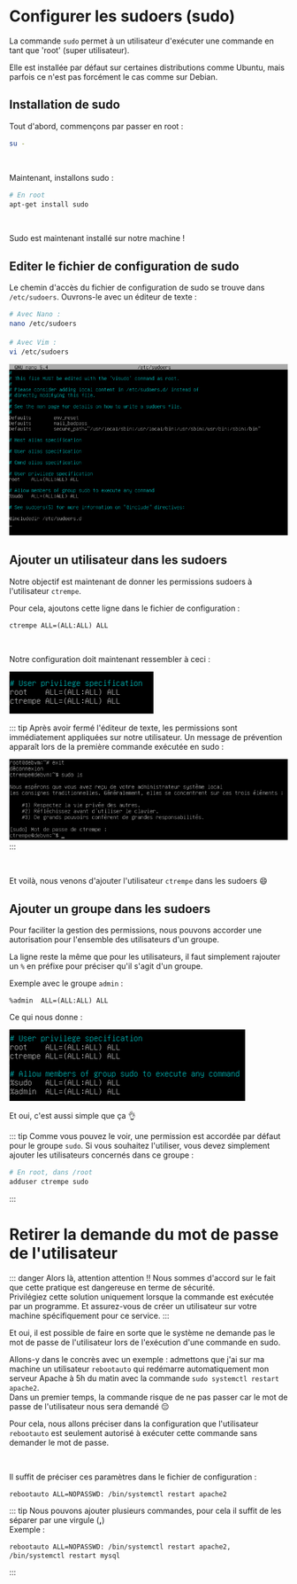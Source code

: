 # Configurer les sudoers (sudo)

La commande `sudo` permet à un utilisateur d'exécuter une commande en tant que 'root' (super utilisateur).

Elle est installée par défaut sur certaines distributions comme Ubuntu, mais parfois ce n'est pas forcément le cas comme sur Debian.

## Installation de sudo
Tout d'abord, commençons par passer en root :
```sh
su -
```

<br>

Maintenant, installons sudo :
```sh
# En root
apt-get install sudo
```

<br>

Sudo est maintenant installé sur notre machine !

## Editer le fichier de configuration de sudo
Le chemin d'accès du fichier de configuration de sudo se trouve dans `/etc/sudoers`. Ouvrons-le avec un éditeur de texte :

```sh
# Avec Nano :
nano /etc/sudoers

# Avec Vim :
vi /etc/sudoers
```

![](./assets_sudo/sudoersfile.png)


## Ajouter un utilisateur dans les sudoers
Notre objectif est maintenant de donner les permissions sudoers à l'utilisateur `ctrempe`.

Pour cela, ajoutons cette ligne dans le fichier de configuration :
```
ctrempe ALL=(ALL:ALL) ALL
```

<br>

Notre configuration doit maintenant ressembler à ceci :


![](./assets_sudo/usersudoers.png)


::: tip
Après avoir fermé l'éditeur de texte, les permissions sont immédiatement appliquées sur notre utilisateur. Un message de prévention apparaît lors de la première commande exécutée en sudo :

![](./assets_sudo/testsudo.png)
:::

<br>

Et voilà, nous venons d'ajouter l'utilisateur `ctrempe` dans les sudoers 😄


## Ajouter un groupe dans les sudoers
Pour faciliter la gestion des permissions, nous pouvons accorder une autorisation pour l'ensemble des utilisateurs d'un groupe.

La ligne reste la même que pour les utilisateurs, il faut simplement rajouter un `%` en préfixe pour préciser qu'il s'agit d'un groupe.

Exemple avec le groupe `admin` :

```
%admin  ALL=(ALL:ALL) ALL
```

Ce qui nous donne :

![](./assets_sudo/groupsudoers.png)

Et oui, c'est aussi simple que ça 👌

::: tip
Comme vous pouvez le voir, une permission est accordée par défaut pour le groupe `sudo`. Si vous souhaitez l'utiliser, vous devez simplement ajouter les utilisateurs concernés dans ce groupe :

```sh
# En root, dans /root
adduser ctrempe sudo
```
:::

# Retirer la demande du mot de passe de l'utilisateur

::: danger Alors là, attention attention !!
Nous sommes d'accord sur le fait que cette pratique est dangereuse en terme de sécurité.
<br>
Privilégiez cette solution uniquement lorsque la commande est exécutée par un programme. Et assurez-vous de créer un utilisateur sur votre machine spécifiquement pour ce service.
:::

Et oui, il est possible de faire en sorte que le système ne demande pas le mot de passe de l'utilisateur lors de l'exécution d'une commande en sudo.

Allons-y dans le concrès avec un exemple : admettons que j'ai sur ma machine un utilisateur `rebootauto` qui redémarre automatiquement mon serveur Apache à 5h du matin avec la commande `sudo systemctl restart apache2`.
<br>
Dans un premier temps, la commande risque de ne pas passer car le mot de passe de l'utilisateur nous sera demandé 😔

Pour cela, nous allons préciser dans la configuration que l'utilisateur `rebootauto` est seulement autorisé à exécuter cette commande sans demander le mot de passe.

<br>

Il suffit de préciser ces paramètres dans le fichier de configuration :

```
rebootauto ALL=NOPASSWD: /bin/systemctl restart apache2
```

::: tip
Nous pouvons ajouter plusieurs commandes, pour cela il suffit de les séparer par une virgule (**,**)
<br>
Exemple :

```
rebootauto ALL=NOPASSWD: /bin/systemctl restart apache2, /bin/systemctl restart mysql
```
:::